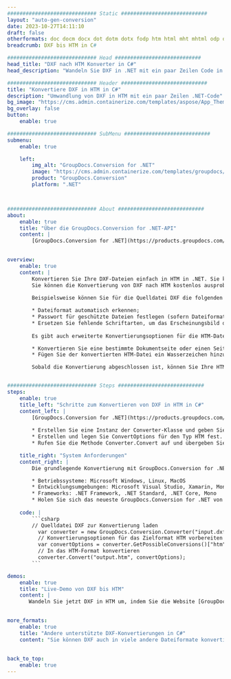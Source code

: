 ```yaml
---
############################# Static ############################
layout: "auto-gen-conversion"
date: 2023-10-27T14:11:10
draft: false
otherformats: doc docm docx dot dotm dotx fodp htm html mht mhtml odp odt otp pot potm potx pps ppsm ppsx ppt pptm pptx rtf
breadcrumb: DXF bis HTM in C#

############################# Head ############################
head_title: "DXF nach HTM Konverter in C#"
head_description: "Wandeln Sie DXF in .NET mit ein paar Zeilen Code in HTM um. Verwenden Sie die GroupDocs Document Conversion API, um über 160 Dateiformate zu konvertieren."

############################# Header ############################
title: "Konvertiere DXF in HTM in C#"
description: "Umwandlung von DXF in HTM mit ein paar Zeilen .NET-Code"
bg_image: "https://cms.admin.containerize.com/templates/aspose/App_Themes/V3/images/bg/header1.png"
bg_overlay: false
button:
    enable: true

############################# SubMenu ############################
submenu:
    enable: true

    left:
        img_alt: "GroupDocs.Conversion for .NET"
        image: "https://cms.admin.containerize.com/templates/groupdocs/images/product-logos/90x90-noborder/groupdocs-conversion-net.png"
        product: "GroupDocs.Conversion"
        platform: ".NET"



############################# About ############################
about:
    enable: true
    title: "Über die GroupDocs.Conversion for .NET-API"
    content: |
        [GroupDocs.Conversion for .NET](https://products.groupdocs.com/conversion/net/) kann verwendet werden, um Microsoft Word, Excel, PowerPoint, PDF, Visio und andere Formate zu konvertieren. GroupDocs.Conversion ist eine eigenständige API, die sich für Backend- und interne Systeme eignet, bei denen eine hohe Leistung erforderlich ist. Es ist unabhängig von Software wie Microsoft oder Open Office.
    

overview:
    enable: true
    content: |
        Konvertieren Sie Ihre DXF-Dateien einfach in HTM in .NET. Sie können nur ein paar C#-Codezeilen auf jeder Plattform Ihrer Wahl verwenden, z. B. Windows, Linux, macOS.
        Sie können die Konvertierung von DXF nach HTM kostenlos ausprobieren und die Qualität der Konvertierungsergebnisse bewerten. Neben einfachen Dateikonvertierungsszenarien können Sie erweiterte Optionen zum Laden der Quelldatei DXF und zum Speichern des Ausgabeergebnisses HTM ausprobieren. 
        
        Beispielsweise können Sie für die Quelldatei DXF die folgenden Ladeoptionen verwenden:

        * Dateiformat automatisch erkennen;
        * Passwort für geschützte Dateien festlegen (sofern Dateiformat dies unterstützt);
        * Ersetzen Sie fehlende Schriftarten, um das Erscheinungsbild des Dokuments beizubehalten.
        
        Es gibt auch erweiterte Konvertierungsoptionen für die HTM-Datei:

        * Konvertieren Sie eine bestimmte Dokumentseite oder einen Seitenbereich;
        * Fügen Sie der konvertierten HTM-Datei ein Wasserzeichen hinzu und vieles mehr.

        Sobald die Konvertierung abgeschlossen ist, können Sie Ihre HTM-Datei im lokalen Dateipfad oder auf einem Speicher von Drittanbietern wie FTP, Amazon S3, Google Drive, Dropbox usw. speichern. Bitte beachten Sie, dass Sie DXF in HTM muss keine zusätzliche Software installiert werden - wie MS Office, Open Office, Adobe Acrobat Reader etc.


############################# Steps ############################
steps:
    enable: true
    title_left: "Schritte zum Konvertieren von DXF in HTM in C#"
    content_left: |
        [GroupDocs.Conversion for .NET](https://products.groupdocs.com/conversion/net/) erleichtert Entwicklern das Konvertieren einer DXF-Datei in HTM mit wenigen Codezeilen.
        
        * Erstellen Sie eine Instanz der Converter-Klasse und geben Sie die Datei DXF mit dem vollständigen Pfad an
        * Erstellen und legen Sie ConvertOptions für den Typ HTM fest.
        * Rufen Sie die Methode Converter.Convert auf und übergeben Sie den vollständigen Pfad und das Format (HTM) als Parameter

    title_right: "System Anforderungen"
    content_right: |
        Die grundlegende Konvertierung mit GroupDocs.Conversion for .NET kann in nur wenigen einfachen Schritten durchgeführt werden. Unsere APIs werden auf allen wichtigen Plattformen und Betriebssystemen unterstützt. Stellen Sie vor dem Ausführen des folgenden Codes sicher, dass die folgenden Voraussetzungen auf Ihrem System installiert sind.

        * Betriebssysteme: Microsoft Windows, Linux, MacOS
        * Entwicklungsumgebungen: Microsoft Visual Studio, Xamarin, MonoDevelop
        * Frameworks: .NET Framework, .NET Standard, .NET Core, Mono
        * Holen Sie sich das neueste GroupDocs.Conversion for .NET von [Nuget](https://www.nuget.org/packages/groupdocs.conversion)
         
    code: |
        ```csharp    
        // Quelldatei DXF zur Konvertierung laden
          var converter = new GroupDocs.Conversion.Converter("input.dxf");
          // Konvertierungsoptionen für das Zielformat HTM vorbereiten
          var convertOptions = converter.GetPossibleConversions()["htm"].ConvertOptions;
          // In das HTM-Format konvertieren
          converter.Convert("output.htm", convertOptions);
        ```

demos:
    enable: true
    title: "Live-Demo von DXF bis HTM"
    content: |
       Wandeln Sie jetzt DXF in HTM um, indem Sie die Website [GroupDocs.Conversion App](https://products.groupdocs.app/conversion/family) besuchen. Die Online-Demo hat die folgenden Vorteile
          

more_formats:
    enable: true
    title: "Andere unterstützte DXF-Konvertierungen in C#"
    content: "Sie können DXF auch in viele andere Dateiformate konvertieren. Bitte sehen Sie sich die Liste unten an."
       
       
back_to_top:
    enable: true
---
```


